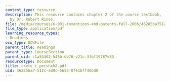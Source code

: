 ```yaml
---
content_type: resource
description: This resource contains chapter 2 of the course textbook, 'Create or Perish',
  by Dr. Robert Rines.
file: /media/courses/6-901-inventions-and-patents-fall-2005/46285ba7512cad9c56560fe1bff40bd8_crete_r_pershch2.pdf
file_type: application/pdf
learning_resource_types:
- Readings
ocw_type: OCWFile
parent_title: Readings
parent_type: CourseSection
parent_uid: c1a53462-548b-db76-c21c-3fbf19287e83
resourcetype: Document
title: crete_r_pershch2.pdf
uid: 46285ba7-512c-ad9c-5656-0fe1bff40bd8
---
```

